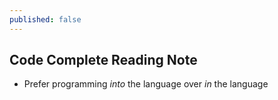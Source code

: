 ```yaml
---
published: false
---
```

## Code Complete Reading Note

- Prefer programming _into_ the language over _in_ the language